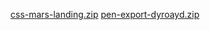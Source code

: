 [css-mars-landing.zip](https://github.com/Raosahil1234/Motapur000/files/13796441/css-mars-landing.zip)
[pen-export-dyroayd.zip](https://github.com/Raosahil1234/Motapur000/files/13796444/pen-export-dyroayd.zip)

